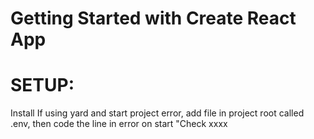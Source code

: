 # Getting Started with Create React App
# SETUP:
Install
If using yard and start project error, add file in project root called .env, then code the line in error on start "Check xxxx 


<link href="https://fonts.googleapis.com/css2?family=PT+Sans:wght@700&display=swap" rel="stylesheet">

 